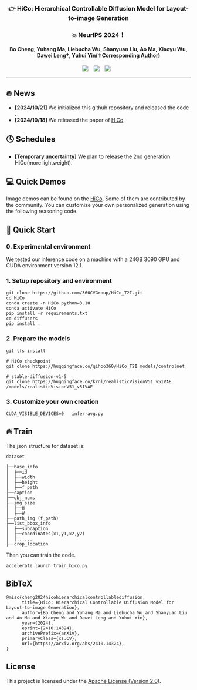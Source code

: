 

### <div align="center">👉 HiCo: Hierarchical Controllable Diffusion Model for Layout-to-image Generation<div> 
### <div align="center"> 💥 NeurIPS 2024！ <div> 
#### <div align="center"> Bo Cheng, Yuhang Ma, Liebucha Wu, Shanyuan Liu, Ao Ma, Xiaoyu Wu, Dawei Leng†, Yuhui Yin(✝Corresponding Author) <div> 

<div align="center">
  <a href="https://360cvgroup.github.io/HiCo_T2I/"><img src="https://img.shields.io/static/v1?label=Project%20Page&message=Github&color=blue&logo=github-pages"></a> &ensp;
  <a href="https://arxiv.org/abs/2410.14324"><img src="https://img.shields.io/static/v1?label=Paper&message=Arxiv:HiCo&color=red&logo=arxiv"></a> &ensp;
  <a href=""><img src="https://img.shields.io/static/v1?label=App&message=ComfyUI&&color=green"></a> &ensp;
</div>

---
## 🔥 News 
- **[2024/10/21]** We initialized this github repository and released the code .
- **[2024/10/18]** We released the paper of [HiCo](https://arxiv.org/abs/2410.14324).

## 🕓 Schedules
- **[Temporary uncertainty]** We plan to release the 2nd generation HiCo(more lightweight).

## 💻 Quick Demos
Image demos can be found on the [HiCo](https://360cvgroup.github.io/HiCo_T2I/). Some of them are contributed by the community. You can customize your own personalized generation using the following reasoning code.

## 🔧 Quick Start
### 0. Experimental environment
We tested our inference code on a machine with a 24GB 3090 GPU and CUDA environment version 12.1.

### 1. Setup repository and environment
```
git clone https://github.com/360CVGroup/HiCo_T2I.git
cd HiCo
conda create -n HiCo python=3.10
conda activate HiCo
pip install -r requirements.txt
cd diffusers
pip install .
```
### 2. Prepare the models
```
git lfs install

# HiCo checkpoint
git clone https://huggingface.co/qihoo360/HiCo_T2I models/controlnet

# stable-diffusion-v1-5
git clone https://huggingface.co/krnl/realisticVisionV51_v51VAE /models/realisticVisionV51_v51VAE
```
### 3. Customize your own creation
```
CUDA_VISIBLE_DEVICES=0   infer-avg.py
```
## 🔥 Train

The json structure for dataset is:
```
dataset

├──base_info 
│  ├──id
│  ├──width
│  ├──height
│  ├──f_path
├──caption  
├──obj_nums  
├──img_size  
│  ├──H
│  ├──W
├──path_img (f_path)
├──list_bbox_info
│  ├──subcaption
│  ├──coordinates(x1,y1,x2,y2)
│  │......
├──crop_location

```
Then you can train the code.
```
accelerate launch train_hico.py
```

## BibTeX
```
@misc{cheng2024hicohierarchicalcontrollablediffusion,
      title={HiCo: Hierarchical Controllable Diffusion Model for Layout-to-image Generation}, 
      author={Bo Cheng and Yuhang Ma and Liebucha Wu and Shanyuan Liu and Ao Ma and Xiaoyu Wu and Dawei Leng and Yuhui Yin},
      year={2024},
      eprint={2410.14324},
      archivePrefix={arXiv},
      primaryClass={cs.CV},
      url={https://arxiv.org/abs/2410.14324}, 
}
```
## License
This project is licensed under the [Apache License (Version 2.0)](https://github.com/modelscope/modelscope/blob/master/LICENSE).

